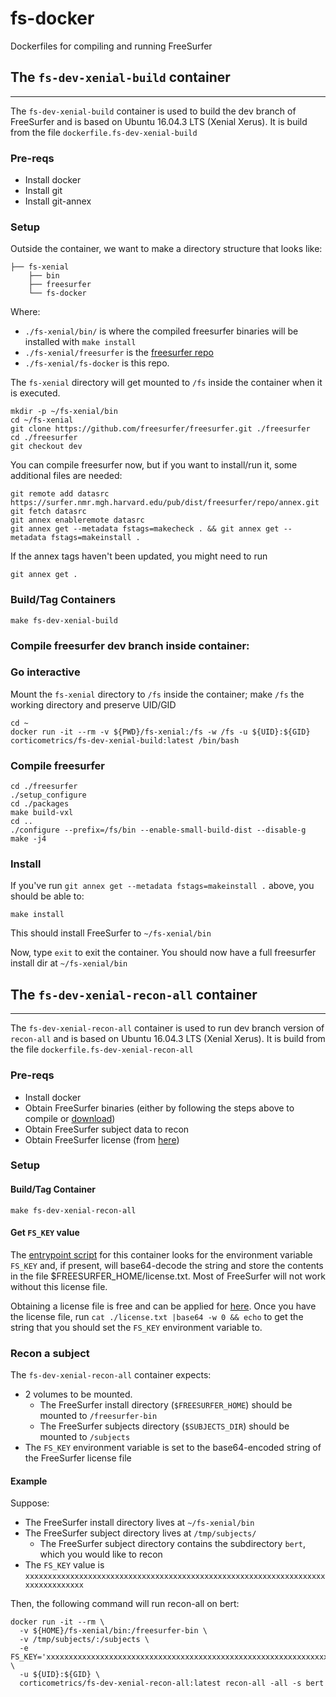 # fs-docker

Dockerfiles for compiling and running FreeSurfer

## The `fs-dev-xenial-build` container
-----------------------------------------------------------------------

The `fs-dev-xenial-build` container is used to build the dev branch of FreeSurfer and is based on Ubuntu 16.04.3 LTS (Xenial Xerus).  It is build from the file `dockerfile.fs-dev-xenial-build`

### Pre-reqs
- Install docker
- Install git
- Install git-annex

### Setup
Outside the container, we want to make a directory structure that looks like:
```
├── fs-xenial
    ├── bin
    ├── freesurfer
    └── fs-docker
```

Where:
  - `./fs-xenial/bin/` is where the compiled freesurfer binaries will be installed with `make install`
  - `./fs-xenial/freesurfer` is the [freesurfer repo](https://github.com/freesurfer/freesurfer)
  - `./fs-xenial/fs-docker` is this repo.

The `fs-xenial` directory will get mounted to `/fs` inside the container when it is executed.

```
mkdir -p ~/fs-xenial/bin
cd ~/fs-xenial
git clone https://github.com/freesurfer/freesurfer.git ./freesurfer
cd ./freesurfer
git checkout dev
```

You can compile freesurfer now, but if you want to install/run it, some additional files are needed:
```
git remote add datasrc https://surfer.nmr.mgh.harvard.edu/pub/dist/freesurfer/repo/annex.git
git fetch datasrc
git annex enableremote datasrc
git annex get --metadata fstags=makecheck . && git annex get --metadata fstags=makeinstall .
```

If the annex tags haven't been updated, you might need to run
```
git annex get .
```

### Build/Tag Containers
```
make fs-dev-xenial-build
```

### Compile freesurfer dev branch inside container:

### Go interactive 
Mount the `fs-xenial` directory to `/fs` inside the container; make `/fs` the working directory and preserve UID/GID
```
cd ~
docker run -it --rm -v ${PWD}/fs-xenial:/fs -w /fs -u ${UID}:${GID} corticometrics/fs-dev-xenial-build:latest /bin/bash
```

### Compile freesurfer
```
cd ./freesurfer
./setup_configure
cd ./packages
make build-vxl
cd ..
./configure --prefix=/fs/bin --enable-small-build-dist --disable-g
make -j4
```

### Install
If you've run `git annex get --metadata fstags=makeinstall .` above, you should be able to:
```
make install
```
This should install FreeSurfer to `~/fs-xenial/bin`

Now, type `exit` to exit the container.  You should now have a full freesurfer install dir at `~/fs-xenial/bin`

## The `fs-dev-xenial-recon-all` container
-----------------------------------------------------------------------

The `fs-dev-xenial-recon-all` container is used to run dev branch version of `recon-all` and is based on Ubuntu 16.04.3 LTS (Xenial Xerus).  It is build from the file `dockerfile.fs-dev-xenial-recon-all`

### Pre-reqs
- Install docker
- Obtain FreeSurfer binaries (either by following the steps above to compile or [download](https://surfer.nmr.mgh.harvard.edu/fswiki/DownloadAndInstall))
- Obtain FreeSurfer subject data to recon
- Obtain FreeSurfer license (from [here](https://surfer.nmr.mgh.harvard.edu/registration.html)) 

### Setup

#### Build/Tag Container
```
make fs-dev-xenial-recon-all
```

#### Get `FS_KEY` value

The [entrypoint script](entrypoint.fs-dev-xenial-recon-all.bash) for this container looks for the environment variable `FS_KEY` and, if present, will base64-decode the string and store the contents in the file $FREESURFER_HOME/license.txt.  Most of FreeSurfer will not work without this license file.  

Obtaining a license file is free and can be applied for [here](https://surfer.nmr.mgh.harvard.edu/registration.html).  Once you have the license file, run `cat ./license.txt |base64 -w 0 && echo` to get the string that you should set the `FS_KEY` environment variable to.

### Recon a subject

The `fs-dev-xenial-recon-all` container expects: 
  - 2 volumes to be mounted.
    - The FreeSurfer install directory (`$FREESURFER_HOME`) should be mounted to `/freesurfer-bin` 
    - The FreeSurfer subjects directory (`$SUBJECTS_DIR`) should be mounted to `/subjects`
  - The `FS_KEY` environment variable is set to the base64-encoded string of the FreeSurfer license file

#### Example

Suppose:
  - The FreeSurfer install directory lives at `~/fs-xenial/bin`
  - The FreeSurfer subject directory lives at `/tmp/subjects/`
    - The FreeSurfer subject directory contains the subdirectory `bert`, which you would like to recon
  - The `FS_KEY` value is `xxxxxxxxxxxxxxxxxxxxxxxxxxxxxxxxxxxxxxxxxxxxxxxxxxxxxxxxxxxxxxxxxxxxxxxxxxxxxxxx`

Then, the following command will run recon-all on bert:
```
docker run -it --rm \
  -v ${HOME}/fs-xenial/bin:/freesurfer-bin \
  -v /tmp/subjects/:/subjects \
  -e FS_KEY='xxxxxxxxxxxxxxxxxxxxxxxxxxxxxxxxxxxxxxxxxxxxxxxxxxxxxxxxxxxxxxxxxxxxxxxxxxxxxxxx' \
  -u ${UID}:${GID} \
  corticometrics/fs-dev-xenial-recon-all:latest recon-all -all -s bert
```
